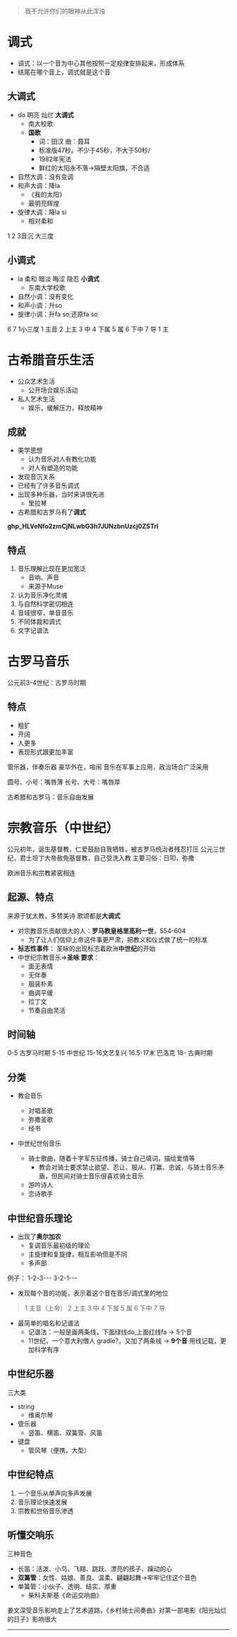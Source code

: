 > 我不允许你们的眼神从此浑浊

# 调式
- 调式：以一个音为中心其他按照一定规律安排起来，形成体系
- 结尾在哪个音上，调式就是这个音

## 大调式
- do 明亮 灿烂 **大调式**
	- 南大校歌
	- **国歌**   
		- 词：田汉 曲：聂耳
		- 标准版47秒。不少于45秒，不大于50秒/
		- 1982年宪法
		- 鲜红的太阳永不落->隔壁太阳旗，不合适
- 自然大调：没有变调
- 和声大调：降la 
	- 《我的太阳》 
	- 最明亮辉煌
- 旋律大调：降la si 
	- 相对柔和

1 2 3音沉 大三度
## 小调式
- la 柔和 暗淡 晦涩 隐忍 **小调式**
	- 东南大学校歌
- 自然小调：没有变化
-  和声小调：升so
-  旋律小调：升fa so,还原fa so

6 7 1小三度
1 主音
2 上主
3 中
4 下属
5 属
6 下中
7 导
1 主


# 古希腊音乐生活
- 公众艺术生活
	- 公开场合娱乐活动
- 私人艺术生活
	- 娱乐，缓解压力，释放精神

## 成就
- 美学思想
	- 认为音乐对人有教化功能
	- 对人有塑造的功能
- 发现音沉关系
- 已经有了许多音乐调式
- 出现多种乐器，当时来讲很先进
	- 里拉琴
- 古希腊和古罗马有了**调式** 


**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**

## 特点
1. 音乐理解比现在更加宽泛
	- 音响、声音
	- 来源于Muse
2. 认为音乐净化灵魂
3. 与自然科学密切相连
4. 音域很窄，单音音乐
5. 不同体裁和调式
6. 文字记谱法

# 古罗马音乐
公元前3-4世纪：古罗马时期
## 特点
- 粗犷
- 开阔
- 人更多
- 表现形式跟更加丰富

管乐器，伴奏乐器
豪华外在，喧闹
音乐在军事上应用，政治场合广泛采用


圆号、小号：嘴唇薄
长号、大号：嘴唇厚


古希腊和古罗马：音乐自由发展

# 宗教音乐（中世纪）
公元初年，诞生基督教，仁爱鼓励自我牺牲，被古罗马统治者残忍打压
公元三世纪，君士坦丁大帝赦免基督教，自己受洗入教
主要习俗：日叩，弥撒

欧洲音乐和宗教紧密相连
## 起源、特点
来源于犹太教，多赞美诗
歌颂都是**大调式**

- 对宗教音乐贡献很大的人：**罗马教皇格里高利一世**，554-604
	- 为了让人们信仰上帝这件事更严肃，把教义和仪式做了统一的标准
- **标志性事件**： 圣咏的出现标志着欧洲**中世纪**的开始
- 中世纪宗教音乐=>**圣咏 要求**：
	- 面无表情
	- 无伴奏
	- 服装朴素
	- 曲调平缓
	- 拉丁文
	- 节奏自由灵活

## 时间轴
0-5 古罗马时期
5-15 中世纪
15-16文艺复兴
16.5-17末 巴洛克
18- 古典时期

## 分类
- 教会音乐
	- 对唱圣歌
	- 弥撒圣歌
	- 经书

- 中世纪世俗音乐
	- 骑士歌曲，随着十字军东征传播，骑士自己填词，描绘爱情等
		- 教会对骑士要求禁止欲望、忍让、服从、打赢、忠诚，与骑士音乐矛盾，但民间对骑士音乐佷喜欢骑士音乐
	- 游吟诗人
	- 恋诗歌手

## 中世纪音乐理论

- 出现了**奥尔加农**
	- 复调音乐最初级的理论
	- 主旋律和复旋律，相互影响但是不同
	- 多声部

例子：
1-2-3---
      3-2-1---

- 发现每个音的功能，表示着这个音在音乐/调式里的地位 
> 1 主音（上帝）
> 2 上主
> 3 中
> 4 下属
> 5 属
> 6 下中
> 7 导

- 最简单的唱名和记谱法
	- 记谱法：一般是画两条线，下面绿线do,上面红线fa -> 5个音
	- 11世纪，一个意大利僧人 gradle?，又加了两条线 -> **9个音**
用线记载，更加科学有序

## 中世纪乐器
三大类
- string
	- 维奥尔琴
- 管乐器
	- 竖笛、横笛、双簧管、风笛
- 键盘
	- 管风琴（便携，大型）

## 中世纪特点
1. 一个音乐从单声向多声发展
2. 音乐理论快速发展
3. 宗教和世俗音乐渗透


## 听懂交响乐
三种音色
- 长笛：活泼、小鸟、飞翔、跳跃、漂亮的孩子、躁动的心
- **双簧管**：女性、姑娘、善良、温柔、翩翩起舞->牢牢记住这个音色
- 单簧管：小伙子、透明、结实、厚重
	- 柴科夫斯基《命运交响曲》

姜文深受音乐影响走上了艺术道路，《乡村骑士间奏曲》对第一部电影《阳光灿烂的日子》影响很大

****
